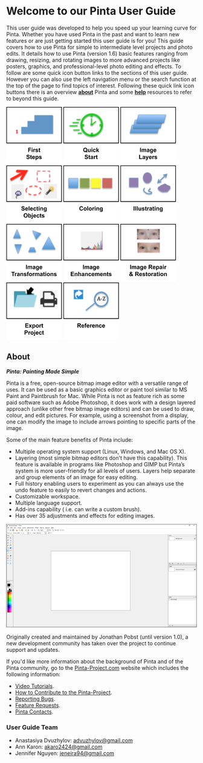 # __Welcome to our Pinta User Guide__ #
This user guide was developed to help you speed up your learning curve for Pinta. Whether you have used Pinta in the past and want to learn new features or are just getting started this user guide is for you! This guide covers how to use Pinta for simple to intermediate level projects and photo edits. It details how to use Pinta (version 1.6) basic features ranging from drawing, resizing, and rotating images to more advanced projects like posters, graphics, and professional-level photo editing and effects. To follow are some quick icon button links to the sections of this user guide. However you can also use the left navigation menu or the search function at the top of the page to find topics of interest. Following these quick link icon buttons there is an overview [**about**](index.md#about) Pinta and some [**help**](index.md#help) resources to refer to beyond this guide.

[![button](img/firststepsicon.png)](firststepsoverview.md) [![button](img/quickstarticon.png)](quickstartoverview.md) [![button](img/imagelayericon.png)](layersoverview.md) [![button](img/selectingobjectsicon.png)](select_overview.md) [![button](img/coloringicon.png)](coloringoverview.md) [![button](img/illustratingicon.png)](illustratingoverview.md) [![button](img/imagetransformationsicon.png)](transformoverview.md) [![button](img/imageenhancementicon.png)](imageenhancementsoverview.md) [![button](img/imagerepairicon.png)](imagerepairoverview.md) [![button](img/exporticon.png)](exportoverview.md) [![button](img/referenceicon.png)](shortcuts.md)

## __About__ ##

__*Pinta: Painting Made Simple*__

Pinta is a free, open-source bitmap image editor with a versatile range of uses. It can be used as a basic graphics editor or paint tool similar to MS Paint and Paintbrush for Mac. While Pinta is not as feature rich as some paid software such as Adobe Photoshop, it does work with a design layered approach (unlike other free bitmap image editors) and can be used to draw, colour, and edit pictures. For example, using a screenshot from a display, one can modify the image to include arrows pointing to specific parts of the image.

Some of the main feature benefits of Pinta include:

 - Multiple operating system support (Linux, Windows, and Mac OS X).
 - Layering (most simple bitmap editors don't have this capability). This feature is available in programs like Photoshop and GIMP but Pinta’s system is more user-friendly for all levels of users. Layers help separate and group elements of an image for easy editing.
 - Full history enabling users to experiment as you can always use the undo feature to easily to revert changes and actions.
 - Customizable workspace.
 - Multiple language support.
 - Add-ins capability ( i.e. can write a custom brush).
 - Has over 35 adjustments and effects for editing images.

![Basic Pinta](img/basic.png)

Originally created and maintained by Jonathan Pobst (until version 1.0), a new development community has taken over the project to continue support and updates.

If you'd like more information about the background of Pinta and of the Pinta community, go to the [Pinta-Project.com](https://www.pinta-project.com/) website which includes the following information:

 - [Video Tutorials](https://www.pinta-project.com/howto/pinta-on-web).
 - [How to Contribute to the Pinta-Project](https://www.pinta-project.com/howto/contribute).
 - [Reporting Bugs](https://bugs.launchpad.net/pinta).
 - [Feature Requests](https://communiroo.com/pintaproject/pinta/suggestions).
 - [Pinta Contacts](https://www.pinta-project.com/contact).

### __User Guide Team__ ###

- Anastasiya Dvuzhylov: advuzhylov@gmail.com
- Ann Karon: akaro2424@gmail.com
- Jennifer Nguyen: jeneira94@gmail.com
